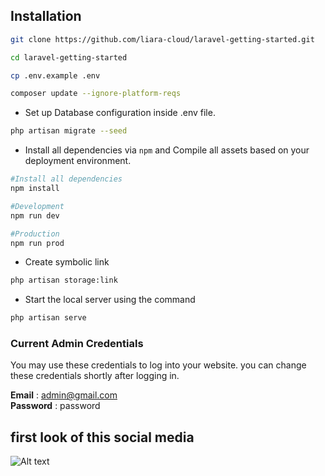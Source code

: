 ## Installation

```bash
git clone https://github.com/liara-cloud/laravel-getting-started.git
```

 ```bash
 cd laravel-getting-started
 ```

 ```bash
cp .env.example .env
 ```
 ```bash
 composer update --ignore-platform-reqs
 ``` 
- Set up Database configuration inside .env file.
```bash
php artisan migrate --seed
```
- Install all dependencies via `npm` and Compile all assets based on your deployment environment. 

```bash
#Install all dependencies
npm install

#Development
npm run dev

#Production
npm run prod
```

- Create symbolic link 

```bash
php artisan storage:link
```

- Start the local server using the command
```bash
php artisan serve
```

### Current Admin Credentials

You may use these credentials to log into your website. you can change these credentials shortly after logging in.

**Email** : admin@gmail.com<br>
**Password** : password

## first look of this social media
<img src="https://files.liara.ir/liara/laravel/cource/first-look-of-social-media-laravel.png" alt="Alt text" title="Optional title">
